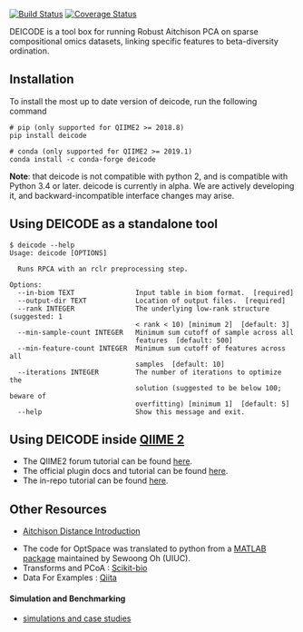 [![Build Status](https://travis-ci.org/biocore/DEICODE.svg?branch=master)](https://travis-ci.org/biocore/DEICODE)
[![Coverage Status](https://coveralls.io/repos/github/biocore/DEICODE/badge.svg?branch=master)](https://coveralls.io/github/biocore/DEICODE?branch=master)

DEICODE is a tool box for running Robust Aitchison PCA on sparse compositional omics datasets, linking specific features to beta-diversity ordination. 

## Installation

To install the most up to date version of deicode, run the following command

    # pip (only supported for QIIME2 >= 2018.8)
    pip install deicode

    # conda (only supported for QIIME2 >= 2019.1)
    conda install -c conda-forge deicode 

**Note**: that deicode is not compatible with python 2, and is compatible with Python 3.4 or later. deicode is currently in alpha. We are actively developing it, and backward-incompatible interface changes may arise.

## Using DEICODE as a standalone tool

```
$ deicode --help
Usage: deicode [OPTIONS]

  Runs RPCA with an rclr preprocessing step.

Options:
  --in-biom TEXT               Input table in biom format.  [required]
  --output-dir TEXT            Location of output files.  [required]
  --rank INTEGER               The underlying low-rank structure (suggested: 1
                               < rank < 10) [minimum 2]  [default: 3]
  --min-sample-count INTEGER   Minimum sum cutoff of sample across all
                               features  [default: 500]
  --min-feature-count INTEGER  Minimum sum cutoff of features across all
                               samples  [default: 10]
  --iterations INTEGER         The number of iterations to optimize the
                               solution (suggested to be below 100; beware of
                               overfitting) [minimum 1]  [default: 5]
  --help                       Show this message and exit.
```

## Using DEICODE inside [QIIME 2](https://qiime2.org/)

* The QIIME2 forum tutorial can be found [here](https://forum.qiime2.org/t/robust-aitchison-pca-beta-diversity-with-deicode/8333).
* The official plugin docs and tutorial can be found [here](https://library.qiime2.org/plugins/deicode).
* The in-repo tutorial can be found [here](https://github.com/biocore/DEICODE/blob/master/ipynb/tutorials/moving-pictures.md).

## Other Resources

* [Aitchison Distance Introduction](https://github.com/biocore/DEICODE/blob/master/ipynb/introduction.ipynb)

- The code for OptSpace was translated to python from a [MATLAB package](http://swoh.web.engr.illinois.edu/software/optspace/code.html) maintained by Sewoong Oh (UIUC).
- Transforms and PCoA : [Scikit-bio](http://scikit-bio.org)
- Data For Examples : [Qiita](https://qiita.ucsd.edu/)

#### Simulation and Benchmarking

* [simulations and case studies](https://github.com/cameronmartino/deicode-benchmarking)
